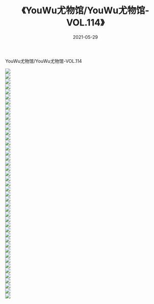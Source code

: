 ﻿---
layout: post
title:  《YouWu尤物馆/YouWu尤物馆-VOL.114》
date:   2021-05-29
img: http://img.660000.xyz/Sharelink/网络美图/2021/YouWu尤物馆/YouWu尤物馆-VOL.114/000.jpg
categories: [美女, 清纯, 唯美]
---

YouWu尤物馆/YouWu尤物馆-VOL.114

 ![](http://img.660000.xyz/Sharelink/网络美图/2021/YouWu尤物馆/YouWu尤物馆-VOL.114/001.jpg) <br>![](http://img.660000.xyz/Sharelink/网络美图/2021/YouWu尤物馆/YouWu尤物馆-VOL.114/002.jpg) <br>![](http://img.660000.xyz/Sharelink/网络美图/2021/YouWu尤物馆/YouWu尤物馆-VOL.114/003.jpg) <br>![](http://img.660000.xyz/Sharelink/网络美图/2021/YouWu尤物馆/YouWu尤物馆-VOL.114/004.jpg) <br>![](http://img.660000.xyz/Sharelink/网络美图/2021/YouWu尤物馆/YouWu尤物馆-VOL.114/005.jpg) <br>![](http://img.660000.xyz/Sharelink/网络美图/2021/YouWu尤物馆/YouWu尤物馆-VOL.114/006.jpg) <br>![](http://img.660000.xyz/Sharelink/网络美图/2021/YouWu尤物馆/YouWu尤物馆-VOL.114/007.jpg) <br>![](http://img.660000.xyz/Sharelink/网络美图/2021/YouWu尤物馆/YouWu尤物馆-VOL.114/008.jpg) <br>![](http://img.660000.xyz/Sharelink/网络美图/2021/YouWu尤物馆/YouWu尤物馆-VOL.114/009.jpg) <br>![](http://img.660000.xyz/Sharelink/网络美图/2021/YouWu尤物馆/YouWu尤物馆-VOL.114/010.jpg) <br>![](http://img.660000.xyz/Sharelink/网络美图/2021/YouWu尤物馆/YouWu尤物馆-VOL.114/011.jpg) <br>![](http://img.660000.xyz/Sharelink/网络美图/2021/YouWu尤物馆/YouWu尤物馆-VOL.114/012.jpg) <br>![](http://img.660000.xyz/Sharelink/网络美图/2021/YouWu尤物馆/YouWu尤物馆-VOL.114/013.jpg) <br>![](http://img.660000.xyz/Sharelink/网络美图/2021/YouWu尤物馆/YouWu尤物馆-VOL.114/014.jpg) <br>![](http://img.660000.xyz/Sharelink/网络美图/2021/YouWu尤物馆/YouWu尤物馆-VOL.114/015.jpg) <br>![](http://img.660000.xyz/Sharelink/网络美图/2021/YouWu尤物馆/YouWu尤物馆-VOL.114/016.jpg) <br>![](http://img.660000.xyz/Sharelink/网络美图/2021/YouWu尤物馆/YouWu尤物馆-VOL.114/017.jpg) <br>![](http://img.660000.xyz/Sharelink/网络美图/2021/YouWu尤物馆/YouWu尤物馆-VOL.114/018.jpg) <br>![](http://img.660000.xyz/Sharelink/网络美图/2021/YouWu尤物馆/YouWu尤物馆-VOL.114/019.jpg) <br>![](http://img.660000.xyz/Sharelink/网络美图/2021/YouWu尤物馆/YouWu尤物馆-VOL.114/020.jpg) <br>![](http://img.660000.xyz/Sharelink/网络美图/2021/YouWu尤物馆/YouWu尤物馆-VOL.114/021.jpg) <br>![](http://img.660000.xyz/Sharelink/网络美图/2021/YouWu尤物馆/YouWu尤物馆-VOL.114/022.jpg) <br>![](http://img.660000.xyz/Sharelink/网络美图/2021/YouWu尤物馆/YouWu尤物馆-VOL.114/023.jpg) <br>![](http://img.660000.xyz/Sharelink/网络美图/2021/YouWu尤物馆/YouWu尤物馆-VOL.114/024.jpg) <br>![](http://img.660000.xyz/Sharelink/网络美图/2021/YouWu尤物馆/YouWu尤物馆-VOL.114/025.jpg) <br>![](http://img.660000.xyz/Sharelink/网络美图/2021/YouWu尤物馆/YouWu尤物馆-VOL.114/026.jpg) <br>![](http://img.660000.xyz/Sharelink/网络美图/2021/YouWu尤物馆/YouWu尤物馆-VOL.114/027.jpg) <br>![](http://img.660000.xyz/Sharelink/网络美图/2021/YouWu尤物馆/YouWu尤物馆-VOL.114/028.jpg) <br>![](http://img.660000.xyz/Sharelink/网络美图/2021/YouWu尤物馆/YouWu尤物馆-VOL.114/029.jpg) <br>![](http://img.660000.xyz/Sharelink/网络美图/2021/YouWu尤物馆/YouWu尤物馆-VOL.114/030.jpg) <br>![](http://img.660000.xyz/Sharelink/网络美图/2021/YouWu尤物馆/YouWu尤物馆-VOL.114/031.jpg) <br>![](http://img.660000.xyz/Sharelink/网络美图/2021/YouWu尤物馆/YouWu尤物馆-VOL.114/032.jpg) <br>![](http://img.660000.xyz/Sharelink/网络美图/2021/YouWu尤物馆/YouWu尤物馆-VOL.114/033.jpg) <br>![](http://img.660000.xyz/Sharelink/网络美图/2021/YouWu尤物馆/YouWu尤物馆-VOL.114/034.jpg) <br>![](http://img.660000.xyz/Sharelink/网络美图/2021/YouWu尤物馆/YouWu尤物馆-VOL.114/035.jpg) <br>![](http://img.660000.xyz/Sharelink/网络美图/2021/YouWu尤物馆/YouWu尤物馆-VOL.114/036.jpg) <br>![](http://img.660000.xyz/Sharelink/网络美图/2021/YouWu尤物馆/YouWu尤物馆-VOL.114/037.jpg) <br>![](http://img.660000.xyz/Sharelink/网络美图/2021/YouWu尤物馆/YouWu尤物馆-VOL.114/038.jpg) <br>![](http://img.660000.xyz/Sharelink/网络美图/2021/YouWu尤物馆/YouWu尤物馆-VOL.114/039.jpg) <br>![](http://img.660000.xyz/Sharelink/网络美图/2021/YouWu尤物馆/YouWu尤物馆-VOL.114/040.jpg) <br>![](http://img.660000.xyz/Sharelink/网络美图/2021/YouWu尤物馆/YouWu尤物馆-VOL.114/041.jpg) <br>![](http://img.660000.xyz/Sharelink/网络美图/2021/YouWu尤物馆/YouWu尤物馆-VOL.114/042.jpg) <br>![](http://img.660000.xyz/Sharelink/网络美图/2021/YouWu尤物馆/YouWu尤物馆-VOL.114/043.jpg) <br>![](http://img.660000.xyz/Sharelink/网络美图/2021/YouWu尤物馆/YouWu尤物馆-VOL.114/044.jpg) <br>![](http://img.660000.xyz/Sharelink/网络美图/2021/YouWu尤物馆/YouWu尤物馆-VOL.114/045.jpg) <br>